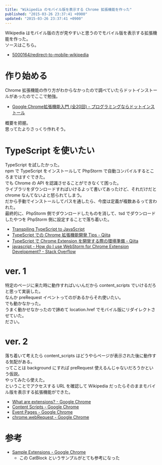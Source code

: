 ```yaml
---
title: "Wikipedia のモバイル版を表示する Chrome 拡張機能を作った"
published: "2015-03-26 23:37:41 +0900"
updated: "2015-03-26 23:37:41 +0900"
---
```


Wikipedia はモバイル版の方が見やすいと思うのでモバイル版を表示する拡張機能を作った。  
ソースはこちら。

- [5000164/redirect-to-mobile-wikipedia](https://github.com/5000164/redirect-to-mobile-wikipedia)

# 作り始める

Chrome 拡張機能の作り方がわからなかったので調べていたらドットインストールがあったのでここで勉強。

- [Google Chrome拡張機能入門 (全20回) - プログラミングならドットインストール](http://dotinstall.com/lessons/basic_chrome_v2)  

概要を把握。  
思ってたよりさっくり作れそう。  

# TypeScript を使いたい

TypeScript を試したかった。  
npm で TypeScript をインストールして PhpStorm で自動コンパイルするところまではすぐできた。  
でも Chrome の API を認識させることができなくて困った。  
ライブラリをダウンロードすればいけるよって書いてあったけど、それだけだと chrome なんてないよと怒られてしまう。  
だから手動でインストールしてパスを通したら、今度は定義が複数あるって言われた。  
最終的に、PhpStorm 側でダウンロードしたものを消して、tsd でダウンロードしたやつを PhpStorm 側に設定することで落ち着いた。

- [Transpiling TypeScript to JavaScript](https://www.jetbrains.com/phpstorm/help/transpiling-typescript-to-javascript.html)  
- [TypeScript での Chrome 拡張機能開発 Tips - Qiita](http://qiita.com/pine613/items/0c89bf4ff0fdcafbc5ff)  
- [TypeScript で Chrome Extension を開発する際の環境準備 - Qiita](http://qiita.com/macococo/items/e3833a30e99d421584e0)  
- [javascript - How do I use WebStorm for Chrome Extension Development? - Stack Overflow](http://stackoverflow.com/questions/13997468/how-do-i-use-webstorm-for-chrome-extension-development)

# ver. 1

特定のページに来た時に動作すればいいんだから content_scripts でいけるだろと思って実装した。  
なんか preRequest イベントってのがあるからそれ使いたい。  
でも動かなかった。  
うまく動かせなかったので諦めて location.href でモバイル版にリダイレクトさせていた。  
ださい。

# ver. 2

落ち着いて考えたら content_scripts はどうやらページが表示された後に動作する気配がある。  
ってことは background にすれば preRequest 使えるんじゃないだろうかという仮説。  
やってみたら使えた。  
ということでアクセスする URL を確認して Wikipedia だったらそのままモバイル版を表示する拡張機能ができた。

- [What are extensions? - Google Chrome](https://developer.chrome.com/extensions)  
- [Content Scripts - Google Chrome](https://developer.chrome.com/extensions/content_scripts)  
- [Event Pages - Google Chrome](https://developer.chrome.com/extensions/event_pages)  
- [chrome.webRequest - Google Chrome](https://developer.chrome.com/extensions/webRequest)  

# 参考

- [Sample Extensions - Google Chrome](https://developer.chrome.com/extensions/samples#search:catblock)
    - この CatBlock というサンプルがとても参考になった
